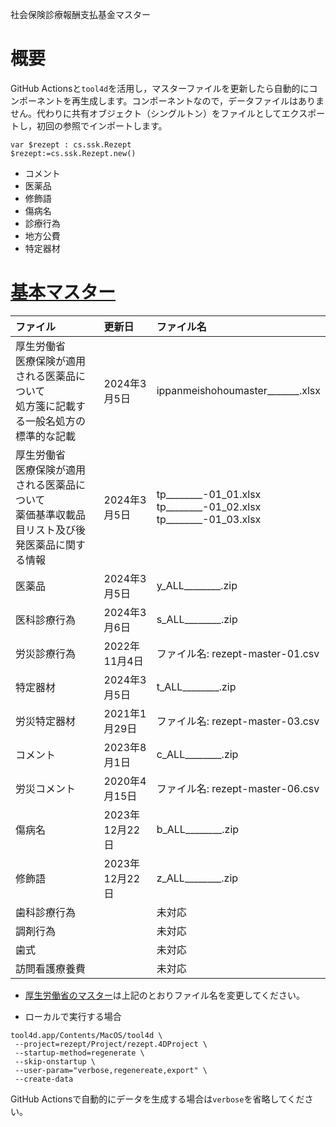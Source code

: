 社会保険診療報酬支払基金マスター

# 概要

GitHub Actionsと`tool4d`を活用し，マスターファイルを更新したら自動的にコンポーネントを再生成します。コンポーネントなので，データファイルはありません。代わりに共有オブジェクト（シングルトン）をファイルとしてエクスポートし，初回の参照でインポートします。

```4d
var $rezept : cs.ssk.Rezept
$rezept:=cs.ssk.Rezept.new()
```

- コメント
- 医薬品
- 修飾語
- 傷病名
- 診療行為
- 地方公費
- 特定器材

# [基本マスター](https://www.ssk.or.jp/seikyushiharai/tensuhyo/kihonmasta/index.html)

|ファイル|更新日|ファイル名|
|:-|:-|:-|
|厚生労働省<br />医療保険が適用される医薬品について<br />処方箋に記載する一般名処方の標準的な記載|2024年3月5日|ippanmeishohoumaster_______.xlsx|
|厚生労働省<br />医療保険が適用される医薬品について<br />薬価基準収載品目リスト及び後発医薬品に関する情報|2024年3月5日|tp________-01_01.xlsx<br />tp________-01_02.xlsx<br />tp________-01_03.xlsx|
|医薬品|2024年3月5日|y_ALL________.zip|
|医科診療行為|2024年3月6日|s_ALL________.zip|
|労災診療行為|2022年11月4日|ファイル名: rezept-master-01.csv|
|特定器材|2024年3月5日|t_ALL________.zip|
|労災特定器材|2021年1月29日|ファイル名: rezept-master-03.csv|
|コメント|2023年8月1日|c_ALL________.zip|
|労災コメント|2020年4月15日|ファイル名: rezept-master-06.csv|
|傷病名|2023年12月22日|b_ALL________.zip|
|修飾語|2023年12月22日|z_ALL________.zip|
|歯科診療行為||未対応|
|調剤行為||未対応|
|歯式||未対応|
|訪問看護療養費||未対応|

* [厚生労働省のマスター](https://www.mhlw.go.jp/stf/seisakunitsuite/bunya/koyou_roudou/roudoukijun/rousai/rezeptsystem/index.html)は上記のとおりファイル名を変更してください。

* ローカルで実行する場合

```
tool4d.app/Contents/MacOS/tool4d \
 --project=rezept/Project/rezept.4DProject \
 --startup-method=regenerate \
 --skip-onstartup \
 --user-param="verbose,regenereate,export" \
 --create-data
```

GitHub Actionsで自動的にデータを生成する場合は`verbose`を省略してください。
